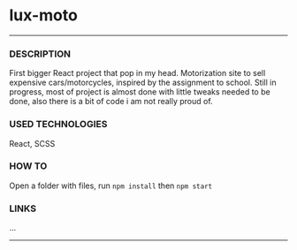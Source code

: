 # lux-moto
***
### DESCRIPTION
First bigger React project that pop in my head. Motorization site to sell expensive cars/motorcycles, inspired by the assignment to school. Still in progress, most of project is almost done with little tweaks needed to be done, also there is a bit of code i am not really proud of.

### USED TECHNOLOGIES
React, SCSS

### HOW TO
Open a folder with files, run `npm install` then `npm start`

### LINKS
...
***
